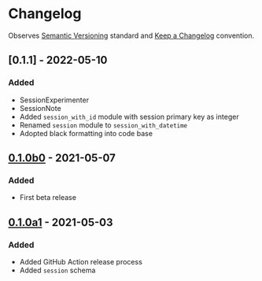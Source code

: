 # Changelog

Observes [Semantic Versioning](https://semver.org/spec/v2.0.0.html) standard and [Keep a Changelog](https://keepachangelog.com/en/1.0.0/) convention.

## [0.1.1] - 2022-05-10
### Added
+ SessionExperimenter
+ SessionNote
+ Added `session_with_id` module with session primary key as integer
+ Renamed `session` module to `session_with_datetime`
+ Adopted black formatting into code base


## [0.1.0b0] - 2021-05-07
### Added
+ First beta release


## [0.1.0a1] - 2021-05-03
### Added 
+ Added GitHub Action release process
+ Added `session` schema


[0.1.0b0]: https://github.com/datajoint/element-session/compare/0.1.0a1...0.1.0b0
[0.1.0a1]: https://github.com/datajoint/element-session/releases/tag/0.1.0a1
